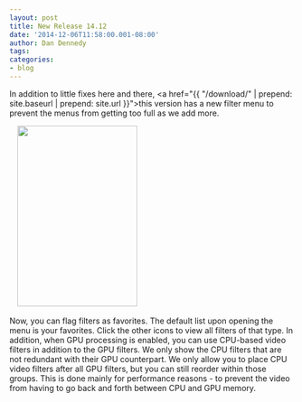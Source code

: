 ```yaml
---
layout: post
title: New Release 14.12
date: '2014-12-06T11:58:00.001-08:00'
author: Dan Dennedy
tags: 
categories:
- blog
---
```


In addition to little fixes here and there, <a href="{{  "/download/" | prepend: site.baseurl | prepend: site.url }}">this version</a> has a new filter menu to prevent the menus from getting too full as we add more.<br>
<div class="separator" style="clear: both; text-align: left;"></div><div class="separator" style="clear: both; text-align: left;"><a href="http://1.bp.blogspot.com/-nFnfiARIX9c/VH_tFEY2gXI/AAAAAAAAGIQ/CrF4Lxn8n-s/s1600/new-filter-menu.png" imageanchor="1" style="margin-left: 1em; margin-right: 1em;"><img border="0" src="http://1.bp.blogspot.com/-nFnfiARIX9c/VH_tFEY2gXI/AAAAAAAAGIQ/CrF4Lxn8n-s/s1600/new-filter-menu.png" height="320" width="212"></a></div><br>
Now, you can flag filters as favorites. The default list upon opening the menu is your favorites. Click the other icons to view all filters of that type. In addition, when GPU processing is enabled, you can use CPU-based video filters in addition to the GPU filters. We only show the CPU filters that are not redundant with their GPU counterpart. We only allow you to place CPU video filters after all GPU filters, but you can still reorder within those groups. This is done mainly for performance reasons - to prevent the video from having to go back and forth between CPU and GPU memory.
